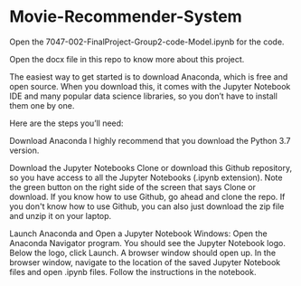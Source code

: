 # Movie-Recommender-System

Open the 7047-002-FinalProject-Group2-code-Model.ipynb for the code.

Open the docx file in this repo to know more about this project.

The easiest way to get started is to download Anaconda, which is free and open source. When you download this, it comes with the Jupyter Notebook IDE and many popular data science libraries, so you don’t have to install them one by one.

Here are the steps you’ll need:

Download Anaconda I highly recommend that you download the Python 3.7 version.

Download the Jupyter Notebooks Clone or download this Github repository, so you have access to all the Jupyter Notebooks (.ipynb extension). Note the green button on the right side of the screen that says Clone or download. If you know how to use Github, go ahead and clone the repo. If you don't know how to use Github, you can also just download the zip file and unzip it on your laptop.

Launch Anaconda and Open a Jupyter Notebook Windows: Open the Anaconda Navigator program. You should see the Jupyter Notebook logo. Below the logo, click Launch. A browser window should open up. In the browser window, navigate to the location of the saved Jupyter Notebook files and open .ipynb files. Follow the instructions in the notebook.
